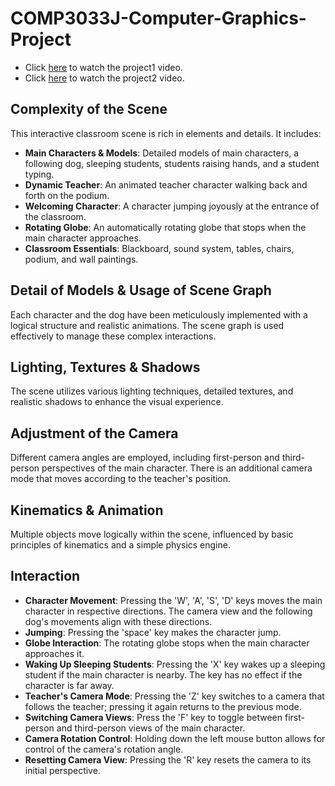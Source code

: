 # COMP3033J-Computer-Graphics-Project

- Click [here](https://youtu.be/X-0f-thmvQM) to watch the project1 video.
- Click [here](https://youtu.be/jkHe-UU_CKA) to watch the project2 video.

## Complexity of the Scene

This interactive classroom scene is rich in elements and details. It includes:

- **Main Characters & Models**: Detailed models of main characters, a following dog, sleeping students, students raising
  hands, and a student typing.
- **Dynamic Teacher**: An animated teacher character walking back and forth on the podium.
- **Welcoming Character**: A character jumping joyously at the entrance of the classroom.
- **Rotating Globe**: An automatically rotating globe that stops when the main character approaches.
- **Classroom Essentials**: Blackboard, sound system, tables, chairs, podium, and wall paintings.

## Detail of Models & Usage of Scene Graph

Each character and the dog have been meticulously implemented with a logical structure and realistic animations. The
scene graph is used effectively to manage these complex interactions.

## Lighting, Textures & Shadows

The scene utilizes various lighting techniques, detailed textures, and realistic shadows to enhance the visual
experience.

## Adjustment of the Camera

Different camera angles are employed, including first-person and third-person perspectives of the main character. There
is an additional camera mode that moves according to the teacher's position.

## Kinematics & Animation

Multiple objects move logically within the scene, influenced by basic principles of kinematics and a simple physics
engine.

## Interaction

- **Character Movement**: Pressing the 'W', 'A', 'S', 'D' keys moves the main character in respective directions. The
  camera view and the following dog's movements align with these directions.
- **Jumping**: Pressing the 'space' key makes the character jump.
- **Globe Interaction**: The rotating globe stops when the main character approaches it.
- **Waking Up Sleeping Students**: Pressing the 'X' key wakes up a sleeping student if the main character is nearby. The
  key has no effect if the character is far away.
- **Teacher's Camera Mode**: Pressing the 'Z' key switches to a camera that follows the teacher; pressing it again
  returns to the previous mode.
- **Switching Camera Views**: Press the 'F' key to toggle between first-person and third-person views of the main
  character.
- **Camera Rotation Control**: Holding down the left mouse button allows for control of the camera's rotation angle.
- **Resetting Camera View**: Pressing the 'R' key resets the camera to its initial perspective.
